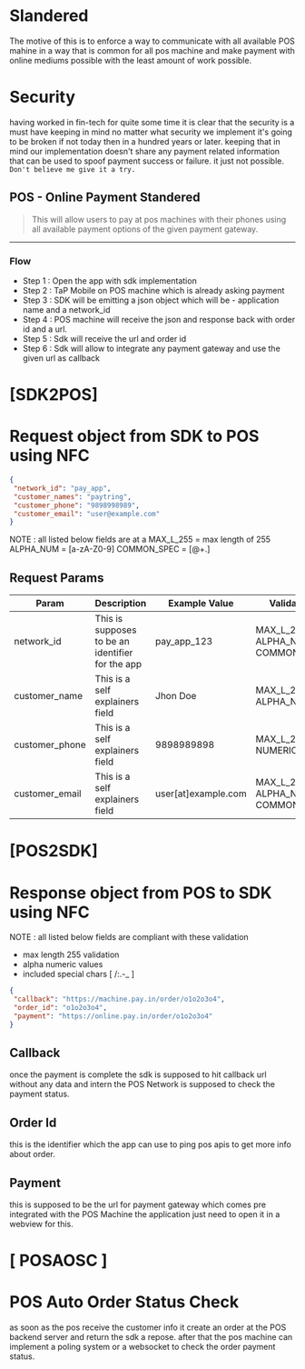 # Slandered

The motive of this is to enforce a way to communicate with all available POS mahine in a way that is common for all pos machine and make payment with online mediums possible with the least amount of work possible.  

# Security

having worked in fin-tech for quite some time it is clear that the security is a must have keeping in mind no matter what security we implement it's going to be broken if not today then in a hundred years or later. keeping that in mind our implementation doesn't share any payment related information that can be used to spoof payment success or failure. it just not possible. `Don't believe me give it a try.`

## POS - Online Payment Standered

> This will allow users to pay at pos machines with their phones using all available payment options of the given payment gateway.

---

### Flow

- Step 1 :  Open the app with sdk implementation
- Step 2 : TaP Mobile on POS machine which is already asking payment
- Step 3 : SDK will be emitting a json object which will be - application name and a network_id
- Step 4 : POS machine will receive the json and response back with order id and a url.
- Step 5 : Sdk will receive the url and order id
- Step 6 : Sdk will allow to integrate any payment gateway and use the given url as callback

# [SDK2POS]

# Request object from SDK to POS using NFC

```json
{
 "network_id": "pay_app",
 "customer_names": "paytring",
 "customer_phone": "9898998989",
 "customer_email": "user@example.com"
}
```

NOTE : all listed below fields are at a
MAX_L_255 = max length of 255
ALPHA_NUM = [a-zA-Z0-9]
COMMON_SPEC =  [@+.]

## Request Params

| Param | Description | Example Value | Validation |
|--------|------------|---------------|------------|
| network_id | This is supposes to be an identifier for the app | pay_app_123 | MAX_L_255, ALPHA_NUM, COMMON_SPEC |
| customer_name | This is a self explainers field | Jhon Doe | MAX_L_255, ALPHA_NUM |
| customer_phone | This is a self explainers field | 9898989898 | MAX_L_255, NUMERIC |
| customer_email | This is a self explainers field | user[at]example.com | MAX_L_255, ALPHA_NUM, COMMON_SPEC |

# [POS2SDK]

# Response object from POS to SDK using NFC

NOTE : all listed below fields are compliant with these validation

- max length 255 validation
- alpha numeric values
- included special chars [ /:.-_ ]

```json
{
 "callback": "https://machine.pay.in/order/o1o2o3o4",
 "order_id": "o1o2o3o4",
 "payment": "https://online.pay.in/order/o1o2o3o4"
}
```

## Callback

once the payment is complete the sdk is supposed to hit callback url without any data and intern the POS Network is supposed to check the payment status.

## Order Id

this is the identifier which the app can use to ping pos apis to get more info about order.

## Payment

this is supposed to be the url for payment gateway which comes pre integrated with the POS Machine the application just need to open it in a webview for this.

# [ POSAOSC ]

# POS Auto Order Status Check

as soon as the pos receive the customer info it create an order at the POS backend server and return the sdk a repose. after that the pos machine can implement a poling system or a websocket to check the order payment status.
